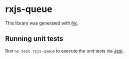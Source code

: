 # rxjs-queue

This library was generated with [Nx](https://nx.dev).

## Running unit tests

Run `nx test rxjs-queue` to execute the unit tests via [Jest](https://jestjs.io).
